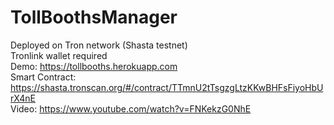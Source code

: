 # TollBoothsManager
Deployed on Tron network (Shasta testnet)</br>
Tronlink wallet required</br>
Demo: https://tollbooths.herokuapp.com</br>
Smart Contract: https://shasta.tronscan.org/#/contract/TTmnU2tTsgzgLtzKKwBHFsFiyoHbUrX4nE</br>
Video: https://www.youtube.com/watch?v=FNKekzG0NhE
